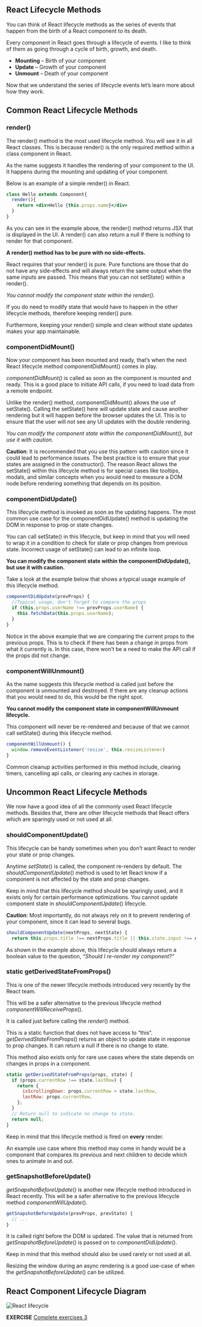 ## React Lifecycle Methods
You can think of React lifecycle methods as the series of events that happen from the birth of a React component to its death.

Every component in React goes through a lifecycle of events. I like to think of them as going through a cycle of birth, growth, and death.

* **Mounting** – Birth of your component
* **Update** – Growth of your component
* **Unmount** – Death of your component

Now that we understand the series of lifecycle events let’s learn more about how they work.

## Common React Lifecycle Methods
### render()
The render() method is the most used lifecycle method. You will see it in all React classes. This is because render() is the only required method within a class component in React.

As the name suggests it handles the rendering of your component to the UI. It happens during the mounting and updating of your component.

Below is an example of a simple render() in React.
```jsx
class Hello extends Component{
  render(){
    return <div>Hello {this.props.name}</div>
  }
}
```
As you can see in the example above, the render() method returns JSX that is displayed in the UI. A render() can also return a null if there is nothing to render for that component.

**A render() method has to be pure with no side-effects.**

React requires that your render() is pure. Pure functions are those that do not have any side-effects and will always return the same output when the same inputs are passed. This means that you can not setState() within a render().

*You cannot modify the component state within the render().*

If you do need to modify state that would have to happen in the other lifecycle methods, therefore keeping render() pure.

Furthermore, keeping your render() simple and clean without state updates makes your app maintainable.

### componentDidMount()
Now your component has been mounted and ready, that’s when the next React lifecycle method componentDidMount() comes in play.

*componentDidMount()* is called as soon as the component is mounted and ready. This is a good place to initiate API calls, if you need to load data from a remote endpoint.

Unlike the render() method, componentDidMount() allows the use of setState(). Calling the setState() here will update state and cause another rendering but it will happen before the browser updates the UI. This is to ensure that the user will not see any UI updates with the double rendering.

*You can modify the component state within the componentDidMount(), but use it with caution.*

**Caution**: It is recommended that you use this pattern with caution since it could lead to performance issues. The best practice is to ensure that your states are assigned in the constructor(). The reason React allows the setState() within this lifecycle method is for special cases like tooltips, modals, and similar concepts when you would need to measure a DOM node before rendering something that depends on its position.

### componentDidUpdate()
This lifecycle method is invoked as soon as the updating happens. The most common use case for the componentDidUpdate() method is updating the DOM in response to prop or state changes.

You can call setState() in this lifecycle, but keep in mind that you will need to wrap it in a condition to check for state or prop changes from previous state. Incorrect usage of setState() can lead to an infinite loop.

**You can modify the component state within the componentDidUpdate(), but use it with caution.**

Take a look at the example below that shows a typical usage example of this lifecycle method.
```jsx
componentDidUpdate(prevProps) {
  //Typical usage, don't forget to compare the props
  if (this.props.userName !== prevProps.userName) {
    this.fetchData(this.props.userName);
  }
}
```
Notice in the above example that we are comparing the current props to the previous props. This is to check if there has been a change in props from what it currently is. In this case, there won’t be a need to make the API call if the props did not change.

### componentWillUnmount()
As the name suggests this lifecycle method is called just before the component is unmounted and destroyed. If there are any cleanup actions that you would need to do, this would be the right spot.

**You cannot modify the component state in componentWillUnmount lifecycle.**

This component will never be re-rendered and because of that we cannot call setState() during this lifecycle method.
```jsx
componentWillUnmount() {
  window.removeEventListener('resize', this.resizeListener)
}
```
Common cleanup activities performed in this method include, clearing timers, cancelling api calls, or clearing any caches in storage.

## Uncommon React Lifecycle Methods
We now have a good idea of all the commonly used React lifecycle methods. Besides that, there are other lifecycle methods that React offers which are sparingly used or not used at all.

### shouldComponentUpdate()
This lifecycle can be handy sometimes when you don’t want React to render your state or prop changes.

Anytime *setState*() is called, the component re-renders by default. The *shouldComponentUpdate*() method is used to let React know if a component is not affected by the state and prop changes.

Keep in mind that this lifecycle method should be sparingly used, and it exists only for certain performance optimizations. You cannot update component state in *shouldComponentUpdate*() lifecycle.

**Caution**: Most importantly, do not always rely on it to prevent rendering of your component, since it can lead to several bugs.
```jsx
shouldComponentUpdate(nextProps, nextState) {
  return this.props.title !== nextProps.title || this.state.input !== nextState.input }
```
As shown in the example above, this lifecycle should always return a boolean value to the question, *“Should I re-render my component?”*

### static getDerivedStateFromProps()
This is one of the newer lifecycle methods introduced very recently by the React team.

This will be a safer alternative to the previous lifecycle method *componentWillReceiveProps*().

It is called just before calling the *render*() method.

This is a static function that does not have access to “this“.  *getDerivedStateFromProps*() returns an object to update state in response to prop changes. It can return a null if there is no change to state.

This method also exists only for rare use cases where the state depends on changes in props in a component.
```jsx
static getDerivedStateFromProps(props, state) {
  if (props.currentRow !== state.lastRow) {
    return {
      isScrollingDown: props.currentRow > state.lastRow,
      lastRow: props.currentRow,
    };
  }
  // Return null to indicate no change to state.
  return null;
}
```
Keep in mind that this lifecycle method is fired on **every** render.

An example use case where this method may come in handy would be a <Transition> component that compares its previous and next children to decide which ones to animate in and out.

### getSnapshotBeforeUpdate()
*getSnapshotBeforeUpdate*() is another new lifecycle method introduced in React recently. This will be a safer alternative to the previous lifecycle method *componentWillUpdate*().
```jsx
getSnapshotBeforeUpdate(prevProps, prevState) {
  // ...
}
  ```
It is called right before the DOM is updated. The value that is returned from *getSnapshotBeforeUpdate*() is passed on to *componentDidUpdate*().

Keep in mind that this method should also be used rarely or not used at all.

Resizing the window during an async rendering is a good use-case of when the *getSnapshotBeforeUpdate*() can be utilized.

## React Component Lifecycle Diagram
![React lifecycle](images/react-lifecycle.png)

**EXERCISE**
[Complete exercises 3](https://github.com/Euricom/training-bootcamp-frontend-2019Q3/blob/master/topics/react/exercises/exercise.md)
